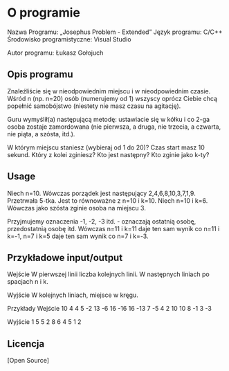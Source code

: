 # O programie

Nazwa Programu: „Josephus Problem - Extended”
Język programu: C/C++
Środowisko programistyczne: Visual Studio

Autor programu: Łukasz Gołojuch

## Opis programu 

Znaleźliście się w nieodpowiednim miejscu i w nieodpowiednim czasie. Wśród n (np. n=20) 
osób (numerujemy od 1) wszyscy oprócz Ciebie chcą popełnić samobójstwo (niestety nie masz czasu na agitację). 

Guru wymyślił(a) następującą metodę: ustawiacie się w kółku i co 2-ga osoba zostaje 
zamordowana (nie pierwsza, a druga, nie trzecia, a czwarta, nie piąta, a szósta, itd.). 

W którym miejscu staniesz (wybieraj od 1 do 20)? Czas start masz 10 sekund. 
Który z kolei zginiesz? Kto jest następny? Kto zginie jako k-ty?

## Usage

Niech n=10. Wówczas porządek jest następujący 2,4,6,8,10,3,7,1,9.
Przetrwała 5-tka. Jest to równoważne z n=10 i k=10. Niech n=10 i k=6. 
Wówczas jako szósta zginie osoba na miejscu 3. 

Przyjmujemy oznaczenia -1, -2, -3 itd. - oznaczają ostatnią osobę, 
przedostatnią osobę itd. Wówczas
n=11 i k=11 daje ten sam wynik co n=11 i k=-1,
n=7 i k=5 daje ten sam wynik co n=7 i k=-3.

## Przykładowe input/output

Wejście
W pierwszej linii liczba kolejnych linii.
W następnych liniach po spacjach n i k.

Wyjście
W kolejnych liniach, miejsce w kręgu.


Przykłady
Wejście
10
4 4
5 -2
13 -6
16 -16
16 -13
7 -5
4 2
10 10
8 -1
3 -3

Wyjście
1
5
5
2
8
6
4
5
1
2

## Licencja
[Open Source]
